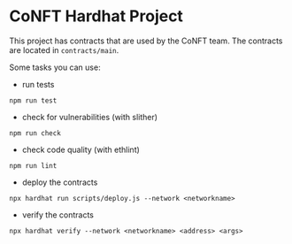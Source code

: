 # CoNFT Hardhat Project

This project has contracts that are used by the CoNFT team. The contracts are located in `contracts/main`.

Some tasks you can use:

- run tests
```shell
npm run test
```

- check for vulnerabilities (with slither)
```shell
npm run check
```

- check code quality (with ethlint)
```shell
npm run lint
```

- deploy the contracts
```shell
npx hardhat run scripts/deploy.js --network <networkname>
```

- verify the contracts
```shell
npx hardhat verify --network <networkname> <address> <args>
```
